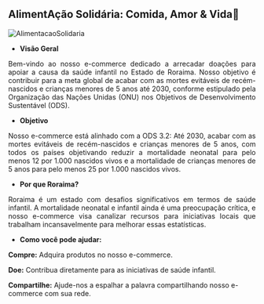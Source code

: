 
## AlimentAção Solidária: Comida, Amor & Vida🤝 ##

![AlimentacaoSolidaria](https://lh3.googleusercontent.com/pw/AP1GczPafOzcblDzrOhcQHMoTQgvtisKUaxdo_Ewl7Y58uDaJl53ffKxkVZNblEsM_D8-jGGJYUxEz3JNeYoEbNjTbE9RPxbdGrgeuD7DI4oeO10eDa_mj-DE-MlIG59VjzjiNiKYq5zDTMdB_T34escW94=w607-h607-s-no-gm?authuser=0)

- **Visão Geral**
<p text-align = "justify" style="text-align: justify;">Bem-vindo ao nosso e-commerce dedicado a arrecadar doações para apoiar a causa da saúde infantil no Estado de Roraima. Nosso objetivo é contribuir para a meta global de acabar com as mortes evitáveis de recém-nascidos e crianças menores de 5 anos até 2030, conforme estipulado pela Organização das Nações Unidas (ONU) nos Objetivos de Desenvolvimento Sustentável (ODS). 
</p>

- **Objetivo**

<p style="text-align: justify;">Nosso e-commerce está alinhado com a ODS 3.2: Até 2030, acabar com as mortes evitáveis de recém-nascidos e crianças menores de 5 anos, com todos os países objetivando reduzir a mortalidade neonatal para pelo menos 12 por 1.000 nascidos vivos e a mortalidade de crianças menores de 5 anos para pelo menos 25 por 1.000 nascidos vivos.</p>

- **Por que Roraima?**

<p style="text-align: justify;">Roraima é um estado com desafios significativos em termos de saúde infantil. A mortalidade neonatal e infantil ainda é uma preocupação crítica, e nosso e-commerce visa canalizar recursos para iniciativas locais que trabalham incansavelmente para melhorar essas estatísticas.</p>

- **Como você pode ajudar:**

**Compre:** Adquira produtos no nosso e-commerce.

**Doe:** Contribua diretamente para as iniciativas de saúde infantil.

**Compartilhe:** Ajude-nos a espalhar a palavra compartilhando nosso e-commerce com sua rede.

